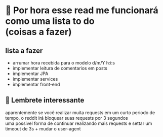 <h1>&#128679; Por hora esse read me funcionará como uma lista to do <br> (coisas a fazer)</h1>

<h2>lista a fazer</h2>

<ul>
  <li>arrumar hora recebida para o modelo d/m/Y h:i:s</li>
  <li>implementar leitura de comentarios em posts </li>
  <li>implementar JPA</li>
  <li>implementar services</li>
  <li>implementar front-end</li>
</ul>
  
<h2>&#128276; Lembrete interessante</h2>
<p> aparentemente se você realizar muita requests em um curto periodo de tempo, o reddit irá bloquear suas requests por 3 segundos <br> uma possivel forma de continuar realizando mais requests e settar um timeout de 3s + mudar o user-agent</p>
